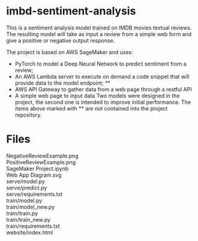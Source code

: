 # imbd-sentiment-analysis

This is a sentiment analysis model trained on IMDB movies textual reviews.
The resulting model will take as input a review from a simple web form and give a positive or negative output response.

The project is based on AWS SageMaker and uses:
* PyTorch to model a Deep Neural Network to predict sentiment from a review;
* An AWS Lambda server to execute on demand a code snippet that will provide data to the model endpoint; **
* AWS API Gateway to gather data from a web page through a restful API
* A simple web page to input data 
Two models were designed in the project, the second one is intended to improve initial performance.
The items above marked with ** are not contained into the project repository.

# Files

NegativeReviewExample.png\
PositiveReviewExample.png\
SageMaker Project.ipynb\
Web App Diagram.svg\
serve/model.py\
serve/predict.py\
serve/requirements.txt\
train/model.py\
train/model_new.py\
train/train.py\
train/train_new.py\
train/requirements.txt\
website/index.html
